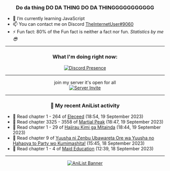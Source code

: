 <div align="center">

### Do da thing DO DA THING DO DA THINGGGGGGGGGGG
</div>

- 🌱 I’m currently learning JavaScript
- 📫 You can contact me on Discord [TheInternetUser#9060](https://discord.com/users/534117072796385300)
- ⚡ Fun fact: 80% of the Fun fact is neither a fact nor fun. _Statistics by me 😎_
<hr>

<div align="center">

### What I'm doing right now:
[![Discord Presence](https://lanyard.cnrad.dev/api/534117072796385300)](https://discord.com/users/534117072796385300)
<hr>

join my server it's open for all <br>
[![Server Invite](https://invidget.switchblade.xyz/bfYgVHxrSs)](https://discord.gg/bfYgVHxrSs)

<hr>
  
### 🌸 My recent AniList activity

</div>

<!-- ANILIST_ACTIVITY:start -->

-   📖 Read chapter 1 - 264 of [Eleceed](https://anilist.co/manga/106929) (18:54, 19 September 2023)
-   📖 Read chapter 3325 - 3558 of [Martial Peak](https://anilist.co/manga/104494) (18:47, 19 September 2023)
-   📖 Read chapter 1 - 29 of [Hajirau Kimi ga Mitainda](https://anilist.co/manga/129225) (18:44, 19 September 2023)
-   📖 Read chapter 9 of [Yuusha ni Zenbu Ubawareta Ore wa Yuusha no Hahaoya to Party wo Kumimashita!](https://anilist.co/manga/159187) (15:45, 18 September 2023)
-   📖 Read chapter 1 - 4 of [Maid Education](https://anilist.co/manga/133941) (12:39, 18 September 2023)

<!-- ANILIST_ACTIVITY:end -->
<hr>

<div align="center">

[![AniList Banner](https://img.anili.st/User/929966)](https://anilist.co/user/TheInternetUser)

<!-- ![Profile views](https://gpvc.arturio.dev/TheInternetUse7) Since 2023-01-09 -->
<br>


</div>
